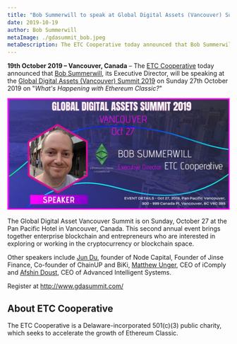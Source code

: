 ```yaml
---
title: "Bob Summerwill to speak at Global Digital Assets (Vancouver) Summit 2019"
date: 2019-10-19
author: Bob Summerwill
metaImage: ./gdasummit_bob.jpeg
metaDescription: The ETC Cooperative today announced that Bob Summerwill, its Executive Director, will be speaking at the Global Digital Assets (Vancouver) Summit 2019
---
```


**19th October 2019 – Vancouver, Canada** – The [ETC Cooperative](https://etccooperative.org) today announced that [Bob Summerwill](https://twitter.com/bobsummerwill), its Executive Director, will be speaking at the [Global Digital Assets (Vancouver) Summit 2019](https://gdasummit.com) on Sunday 27th October 2019 on "*What's Happening with Ethereum Classic?*"

![GDA Summit](./gdasummit_bob.jpeg)

The Global Digital Asset Vancouver Summit is on Sunday, October 27 at the Pan Pacific Hotel in Vancouver, Canada.  This second annual  event brings together enterprise blockchain and entrepreneurs who are interested in exploring or working in the cryptocurrency or blockchain space.  

Other speakers include [Jun Du](https://everipedia.org/wiki/lang_en/jun-du), founder of Node Capital, Founder of Jinse Finance, Co-founder of ChainUP and BiKi, [Matthew Unger](https://twitter.com/ungermatt?lang=en), CEO of iComply and [Afshin Doust](https://www.ai-systems.ca/afshin-doust-ceo/), CEO of Advanced Intelligent Systems.

Register at http://www.gdasummit.com/

## About ETC Cooperative

The ETC Cooperative is a Delaware-incorporated 501(c)(3) public charity, which seeks to accelerate the growth of Ethereum Classic.